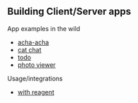 ## Building Client/Server apps


App examples in the wild
- [acha-acha](http://tonsky.me/blog/acha-acha/)
- [cat chat](http://tonsky.me/blog/datascript-chat/)
- [todo](https://github.com/tonsky/datascript-todo)
- [photo viewer](https://github.com/piranha/showkr/tree/ds)

Usage/integrations
- [with reagent](https://gist.github.com/allgress/11348685)

